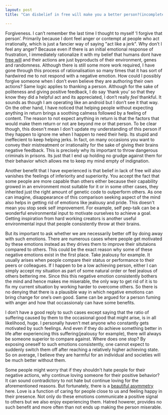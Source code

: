 ```yaml
---
layout: post
title: "Can disbelief in free will make you a better person?(incomplete)"

---
```


Forgiveness. I can’t remember the last time I thought to myself ‘I forgive that person’. Primarily because I dont feel anger or contempt at people who act irrationally, which is just a fancier way of saying "act like a jerk". Why don’t I feel any anger? Because even if there is an initial emotional response of frustration, I immediately rationalize it with my belief that humans dont have <u>[free will](https://en.wikipedia.org/wiki/Free_will)</u> and their actions are just byproducts of their environment, genes and randomness. Although there is still some more work required, I have gone through this process of rationalisation so many times that it has sort of hardwired me to not respond with a negative emotion. How could I possibly forgive someone when I don’t even believe they are authoring their own actions? Same logic applies to thanking a person. Although for the sake of politeness and giving positive feedback, I do say ‘thank you’ so that they know they did a helpful act and its appreciated, I don’t really *feel* thankful. It sounds as though I am operating like an android but I don’t see it that way. On the other hand, I have noticed that helping people without expecting anything in return brings a soothing calmess followed by a feeling of content. The reason to not expect anything in return is that the factors that would make them return or not are beyond me or that person. To be clear though, this doesn't mean I don't update my understanding of this person if they happen to ignore me when I happen to need their help. Its stupid and ineffecient to keep helping jerks. In fact, on many occasions you want to convey their mistreatment or irrationality for the sake of giving their brains negative feedback. This is precisely why its important to throw dangerous criminals in prisons. Its just that I end up holding no grudge against them for their behavior which allows me to keep my mind empty of indignation. 

Another benefit that I have experienced is that belief in lack of free will also vanishes the feelings of inferiority and superiority.  You accept the fact that some people are more capable than others either because their capability growed in an environment most suitable for it or in some other cases, they inherited just the right amount of genetic code to outperform others. As one can imagine, disappearance of this comparison seeking aspect of the mind also helps in getting rid of emotions like jealousy and pride. This doesn't mean you stop seek self improvement. For example, self pep-talk can be a wonderful environmental input to motivate ourselves to achieve a goal. Getting inspiration from hard working creators is another useful environmental input that people consistently throw at their brains. 

But its important to ask whether we are necessarily better off by doing away with such emotions. There are numerous cases where people get motivated by these emotions instead as they drives them to improve their situtaions compared to others. This could be the exact reason why some of these negative emotions exist in the first place. Take jealousy for example. It usually arises when people compare their status or performance to their peers or colleagues. If I happen to be a low achieving person, either I can simply accept my situation as part of some natural order or feel jealous of others bettering me. Since this this negative emotion consistently bothers the mind and hence makes me miserable, the only way to get rid of it is to fix my current situation by working harder to overcome others. So there is no denying that there is a plausible way in which negative emotions can bring change for one’s own good. Same can be argued for a person fuming with anger and how that occassionaly can have some benefits. 

I don’t have a good reply to such cases except saying that the ratio of suffering caused by them to the occasional good that might arise, is in all likelihood, huge. I personally haven’t met anyone who constantly gets motivated by such feelings. And even if they do achieve something better in life after experiencing this suffering(jealousy for example), there will always be someone superior to compare against. Where does one stop? By exposing oneself to such emotions consistently, one cannot expect to suddenly switch them off after reaching a relatively higher achieving state. So on average, I believe they are harmful for an individual and societies will be much better without them.

Some people might worry that if they shouldn't hate people for their negative actions, why continue loving someone for their positive behavior? It can sound contradictory to not hate but continue loving for the aforementioned reasons. But fortunately, there is a <u>[beautiful asymmetry](http://www.samharris.org/blog/item/free-will-and-the-reality-of-love)</u> here. Love is a function of caring for  people close to us and feeling happy in their presence. Not only do these emotions communicate a positive signal to others but we also enjoy experiencing them. Hatred howerer, provides no such benefit and more often than not ends up making the person miserable. 





















